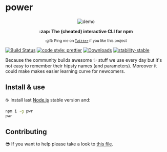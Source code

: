 # power

<div align="center">
	<p>
        <img src="https://raw.githubusercontent.com/jesusprubio/pwr/master/artifacts/demo.gif" alt="demo">
	</p>
    <p><b>:zap: The (cheated) interactive CLI for npm</b></p>
	<p>
		<sub>:gift: Ping me on <a href="https://twitter.com/FreestyleEng"><code>Twitter</code></a> if you like this project</sub>
	</p>
</div>

[![Build Status](https://travis-ci.org/jesusprubio/pwd.svg?branch=master)](https://travis-ci.org/jesusprubio/pwd)
[![code style: prettier](https://img.shields.io/badge/code_style-prettier-ff69b4.svg?style=flat-square)](https://github.com/prettier/prettier)
[![Downloads](https://img.shields.io/npm/dm/pwr.svg)](https://npmjs.com/pwr)
[![stability-stable](https://img.shields.io/badge/stability-stable-green.svg)](https://github.com/emersion/stability-badges#stable)

Because the community builds awesome :sparkles: stuff we use every day but it's not easy to remember their hipsty names (and parameters). Moreover it could make makes easier learning curve for newcomers.

## Install & use
:coffee: Install last [Node.js](https://nodejs.org/download) stable version and:

```sh
npm i -g pwr
pwr
```

## Contributing
:sunglasses: If you want to help please take a look to [this file](.github/CONTRIBUTING.md).
